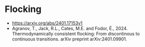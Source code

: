 # Flocking

* https://arxiv.org/abs/2401.17153v1
* Agranov, T., Jack, R.L., Cates, M.E. and Fodor, É., 2024. Thermodynamically consistent flocking: From discontinous to continuous transitions. arXiv preprint arXiv:2401.09901.
